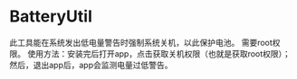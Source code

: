 # BatteryUtil
此工具能在系统发出低电量警告时强制系统关机，以此保护电池。
需要root权限。
使用方法：安装完后打开app，点击获取关机权限（也就是获取root权限）；然后，退出app后，app会监测电量过低警告。
